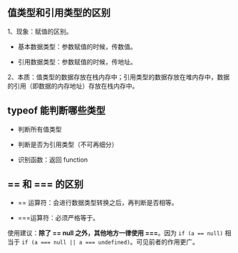 

## 值类型和引用类型的区别

1、现象：赋值的区别。

- 基本数据类型：参数赋值的时候，传数值。

- 引用数据类型：参数赋值的时候，传地址。


2、本质：值类型的数据存放在栈内存中；引用类型的数据存放在堆内存中，数据的引用（即数据的内存地址）存放在栈内存中。


## typeof 能判断哪些类型

- 判断所有值类型

- 判断是否为引用类型（不可再细分）

- 识别函数：返回 function

## == 和 === 的区别

- == 运算符：会进行数据类型转换之后，再判断是否相等。

- ===运算符：必须严格等于。

使用建议：**除了 == null 之外，其他地方一律使用 ===**。因为 `if (a == null)` 相当于 `if (a === null || a === undefined)`。可见前者的作用更广。



